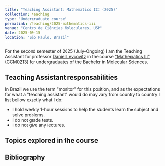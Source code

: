 ```yaml
---
title: "Teaching Assistant: Mathematics III (2025)"
collection: teaching
type: "Undergraduate course"
permalink: /teaching/2025-mathematics-iii
venue: "Centro de Ciências Moleculares, USP"
date: 2025-09-15
location: "São Paulo, Brazil"
---
```

For the second semester of 2025 (July-Ongoing) I am the Teaching Assistant for professor [Daniel Levcovitz](https://www.ime.usp.br/daniel.levcovitz/) in the course ["Mathematics III" (CCM0213)](https://uspdigital.usp.br/jupiterweb/obterDisciplina?nomdis=&sgldis=CCM0213) for undergraduates of the Bachelor in Molecular Sciences.

Teaching Assistant responsabilities
------
In Brazil we use the term "monitor" for this position, and as the expectations for what a "teaching assistant" would do may vary from country to country I list bellow exactly what I do:
* I hold weekly 1-hour sessions to help the students learn the subject and solve problems.
* I do not grade tests.
* I do not give any lectures.


Topics explored in the course
------



Bibliography
------
